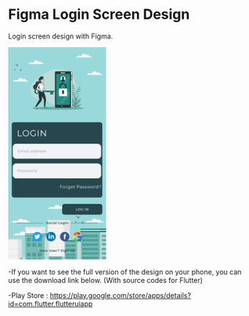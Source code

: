 # Figma Login Screen Design

Login screen design with Figma.

<img src="Login - 2.png" width=200>

-If you want to see the full version of the design on your phone, you can use the download link below. (With source codes for Flutter)

-Play Store : https://play.google.com/store/apps/details?id=com.flutter.flutteruiapp
